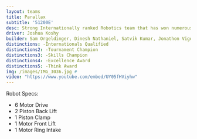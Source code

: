 ```yaml
---
layout: teams
title: Parallax
subtitle: '51200E'
desc: Strong Internationally ranked Robotics team that has won numerous awards including best Programming at State.
driver: Joshua Koshy
builder: Sam Orgeldinger, Dinesh Nathaniel, Satvik Kumar, Jonathon Vigo, Prakul Sheridar
distinctions: -Internationals Qualified
distinctions2: -Tournament Champion
distinctions3: -Skills Champion
distinctions4: -Excellence Award
distinctions5: -Think Award
img: /images/IMG_3036.jpg #
video: "https://www.youtube.com/embed/UY05fHViyhw" 
---
```

Robot Specs:
- 6 Motor Drive
- 2 Piston Back Lift
- 1 Piston Clamp
- 1 Motor Front Lift
- 1 Motor Ring Intake
